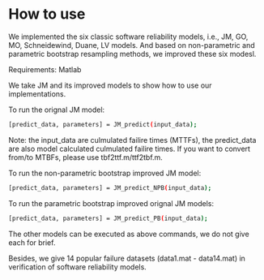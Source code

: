 # How to use

We implemented the six classic software reliability models, i.e., JM, GO, MO, Schneidewind, Duane, LV models. And based on non-parametric and parametric bootstrap resampling methods, we improved these six modesl. 

Requirements: Matlab

We take JM and its improved models to show how to use our implementations.

To run the orignal JM model:

```bash
[predict_data, parameters] = JM_predict(input_data);
```
Note: the input_data are culmulated failire times (MTTFs), the predict_data are also model calculated culmulated failire times. If you want to convert from/to MTBFs, please use tbf2ttf.m/ttf2tbf.m.

To run the non-parametric bootstrap improved JM model:

```bash
[predict_data, parameters] = JM_predict_NPB(input_data);
```

To run the parametric bootstrap improved orignal JM models:

```bash
[predict_data, parameters] = JM_predict_PB(input_data);
```

The other models can be executed as above commands, we do not give each for brief.

Besides, we give 14 popular failure datasets (data1.mat - data14.mat) in verification of software reliability models.

